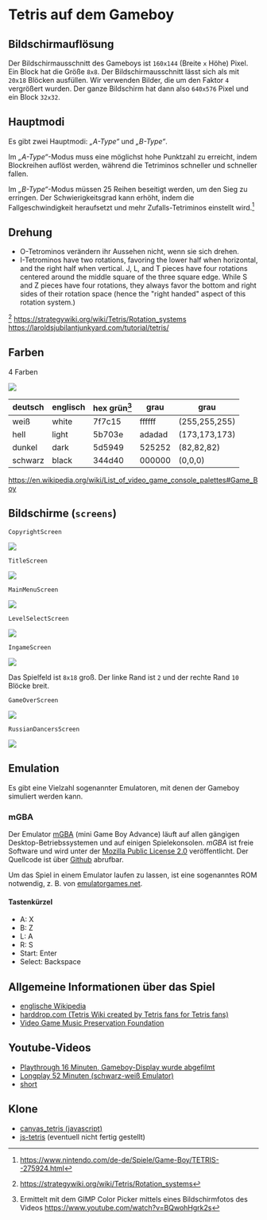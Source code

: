 # Tetris auf dem Gameboy

## Bildschirmauflösung

Der Bildschirmausschnitt des Gameboys ist `160x144` (Breite `x` Höhe)
Pixel. Ein Block hat die Größe `8x8`. Der Bildschirmausschnitt lässt
sich als mit `20x18` Blöcken ausfüllen. Wir verwenden Bilder, die um den
Faktor `4` vergrößert wurden. Der ganze Bildschirm hat dann also
`640x576` Pixel und ein Block `32x32`.

## Hauptmodi

Es gibt zwei Hauptmodi: _„A-Type“_ und _„B-Type“_.

Im _„A-Type“_-Modus muss eine möglichst hohe Punktzahl zu erreicht, indem
Blockreihen auflöst werden, während die Tetriminos schneller und
schneller fallen.

Im _„B-Type“_-Modus müssen 25 Reihen beseitigt werden, um den Sieg
zu erringen. Der Schwierigkeitsgrad kann erhöht, indem
die Fallgeschwindigkeit heraufsetzt und mehr Zufalls-Tetriminos
einstellt wird.[^nitendo.com]

## Drehung


* O-Tetrominos verändern ihr Aussehen nicht, wenn sie sich drehen.
* I-Tetrominos have two rotations, favoring the lower half when horizontal, and the right half when vertical.
    J, L, and T pieces have four rotations centered around the middle square of the three square edge.
    While S and Z pieces have four rotations, they always favor the bottom and right sides of their rotation space (hence the "right handed" aspect of this rotation system.)




[^strategywiki.org] https://strategywiki.org/wiki/Tetris/Rotation_systems
https://laroldsjubilantjunkyard.com/tutorial/tetris/
## Farben

4 Farben

![](https://github.com/Josef-Friedrich/tetris-like-game/blob/main/resources/graphics/Colors.svg)

| deutsch | englisch | hex grün[^gimp-color-picker] | grau | grau |
|---------|-------|--------|----|-----|
| weiß    | white | 7f7c15 | ffffff | (255,255,255) |
| hell    | light | 5b703e | adadad | (173,173,173) |
| dunkel  | dark  | 5d5949 | 525252 | (82,82,82) |
| schwarz | black | 344d40 | 000000 | (0,0,0) |

https://en.wikipedia.org/wiki/List_of_video_game_console_palettes#Game_Boy

## Bildschirme (`screens`)

`CopyrightScreen`

![](https://github.com/Josef-Friedrich/tetris-like-game/blob/main/resources/graphics/screenshots/CopyrightScreen.png)

`TitleScreen`

![](https://github.com/Josef-Friedrich/tetris-like-game/blob/main/resources/graphics/screenshots/TitleScreen.png)

`MainMenuScreen`

![](https://github.com/Josef-Friedrich/tetris-like-game/blob/main/resources/graphics/screenshots/MainMenuScreen.png)

`LevelSelectScreen`

![](https://github.com/Josef-Friedrich/tetris-like-game/blob/main/resources/graphics/screenshots/LevelSelectScreen.png)

`IngameScreen`

![](https://github.com/Josef-Friedrich/tetris-like-game/blob/main/resources/graphics/screenshots/IngameScreen.png)


Das Spielfeld ist `8x18` groß. Der linke Rand ist `2` und der rechte
Rand `10` Blöcke breit.

`GameOverScreen`

![](https://github.com/Josef-Friedrich/tetris-like-game/blob/main/resources/graphics/screenshots/GameOverScreen.png)

`RussianDancersScreen`

![](https://github.com/Josef-Friedrich/tetris-like-game/blob/main/resources/graphics/screenshots/RussianDancersScreen.gif)

## Emulation

Es gibt eine Vielzahl sogenannter Emulatoren, mit denen der Gameboy
simuliert werden kann.

### mGBA

Der Emulator
[mGBA](https://mgba.io/downloads.html) (mini Game Boy Advance) läuft auf
allen gängigen Desktop-Betriebssystemen und auf einigen Spielekonsolen.
_mGBA_ ist freie Software und wird unter der [Mozilla Public License
2.0](https://github.com/mgba-emu/mgba/blob/master/LICENSE)
veröffentlicht. Der Quellcode ist über
[Github](https://github.com/mgba-emu/mgba) abrufbar.

Um das Spiel in einem Emulator laufen zu lassen, ist eine sogenanntes
ROM notwendig, z. B. von
[emulatorgames.net](https://www.emulatorgames.net/roms/gameboy/tetris-jue-v11/).

#### Tastenkürzel

- A: X
- B: Z
- L: A
- R: S
- Start: Enter
- Select: Backspace

## Allgemeine Informationen über das Spiel

- [englische Wikipedia](<https://en.wikipedia.org/wiki/Tetris_(Game_Boy_video_game)>)
- [harddrop.com (Tetris Wiki created by Tetris fans for Tetris fans)](https://harddrop.com/wiki/Tetris_%28Game_Boy%29)
- [Video Game Music Preservation Foundation](<http://www.vgmpf.com/Wiki/index.php?title=Tetris_(GB)>)

## Youtube-Videos

- [Playthrough 16 Minuten, Gameboy-Display wurde abgefilmt](https://www.youtube.com/watch?v=BQwohHgrk2s)
- [Longplay 52 Minuten (schwarz-weiß Emulator)](https://www.youtube.com/watch?v=VNbo1AGqKrI)
- [short](https://www.youtube.com/shorts/30vVpKAMu6g)

## Klone

- [canvas_tetris (javascript)](https://github.com/andyp123/canvas_tetris)
- [js-tetris](https://github.com/az23/js-tetris) (eventuell nicht fertig gestellt)

[^nitendo.com]: https://www.nintendo.com/de-de/Spiele/Game-Boy/TETRIS--275924.html
[^gimp-color-picker]: Ermittelt mit dem GIMP Color Picker mittels eines Bildschirmfotos des Videos https://www.youtube.com/watch?v=BQwohHgrk2s
[^strategywiki.org]: https://strategywiki.org/wiki/Tetris/Rotation_systems
